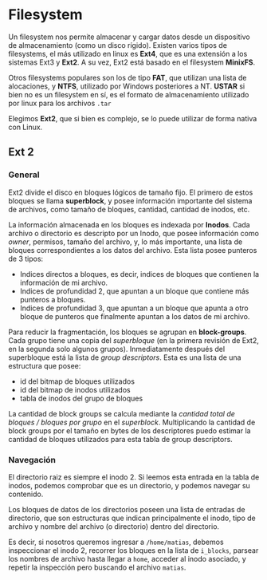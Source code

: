# Filesystem

Un filesystem nos permite almacenar y cargar datos desde un dispositivo de almacenamiento (como un disco rígido). Existen varios tipos de filesystems, el más utilizado en linux es **Ext4**, que es una extensión a los sistemas Ext3 y **Ext2**. A su vez, Ext2 está basado en el filesystem **MinixFS**.

Otros filesystems populares son los de tipo **FAT**, que utilizan una lista de alocaciones, y **NTFS**, utilizado por Windows posteriores a NT. **USTAR** si bien no es un filesystem en sí, es el formato de almacenamiento utilizado por linux para los archivos `.tar`

Elegimos **Ext2**, que si bien es complejo, se lo puede utilizar de forma nativa con Linux.

## Ext 2

### General

Ext2 divide el disco en bloques lógicos de tamaño fijo. El primero de estos bloques se llama **superblock**, y posee información importante del sistema de archivos, como tamaño de bloques, cantidad, cantidad de inodos, etc.

La información almacenada en los bloques es indexada por **Inodos**. Cada archivo o directorio es descripto por un Inodo, que posee información como *owner*, permisos, tamaño del archivo, y, lo más importante, una lista de bloques correspondientes a los datos del archivo. Esta lista posee punteros de 3 tipos:

* Indices directos a bloques, es decir, indices de bloques que contienen la información de mi archivo.
* Indices de profundidad 2, que apuntan a un bloque que contiene más punteros a bloques.
* Indices de profundidad 3, que apuntan a un bloque que apunta a otro bloque de punteros que finalmente apuntan a los datos de mi archivo.

Para reducir la fragmentación, los bloques se agrupan en **block-groups**. Cada grupo tiene una copia del *superbloque* (en la primera revisión de Ext2, en la segunda solo algunos grupos). Inmediatamente después del superbloque está la lista de *group descriptors*. Esta es una lista de una estructura que posee:

* id del bitmap de bloques utilizados
* id del bitmap de inodos utilizados
* tabla de inodos del grupo de bloques

La cantidad de block groups se calcula mediante la *cantidad total de bloques / bloques por grupo* en el *superblock*. Multiplicando la cantidad de block groups por el tamaño en bytes de los descriptores puedo estimar la cantidad de bloques utilizados para esta tabla de group descriptors.

### Navegación

El directorio raiz es siempre el inodo 2. Si leemos esta entrada en la tabla de inodos, podemos comprobar que es un directorio, y podemos navegar su contenido.

Los bloques de datos de los directorios poseen una lista de entradas de directorio, que son estructuras que indican principalmente el inodo, tipo de archivo y nombre del archivo (o directorio) dentro del directorio.

Es decir, si nosotros queremos ingresar a `/home/matias`, debemos inspeccionar el inodo 2, recorrer los bloques en la lista de `i_blocks`, parsear los nombres de archivo hasta llegar a `home`, acceder al inodo asociado, y repetir la inspección pero buscando el archivo `matias`.
